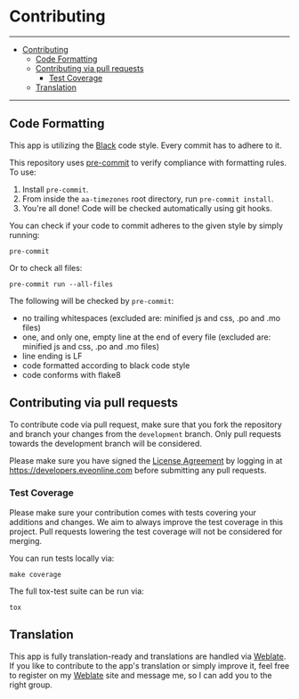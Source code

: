 # Contributing<a name="contributing"></a>

______________________________________________________________________

<!-- mdformat-toc start --slug=github --maxlevel=6 --minlevel=1 -->

- [Contributing](#contributing)
  - [Code Formatting](#code-formatting)
  - [Contributing via pull requests](#contributing-via-pull-requests)
    - [Test Coverage](#test-coverage)
  - [Translation](#translation)

<!-- mdformat-toc end -->

______________________________________________________________________

## Code Formatting<a name="code-formatting"></a>

This app is utilizing the [Black](https://black.readthedocs.io/en/stable/the_black_code_style.html)
code style. Every commit has to adhere to it.

This repository uses [pre-commit](https://github.com/pre-commit/pre-commit) to
verify compliance with formatting rules. To use:

1. Install `pre-commit`.
1. From inside the `aa-timezones` root directory, run `pre-commit install`.
1. You're all done! Code will be checked automatically using git hooks.

You can check if your code to commit adheres to the given style by simply running:

```shell script
pre-commit
```

Or to check all files:

```shell script
pre-commit run --all-files
```

The following will be checked by `pre-commit`:

- no trailing whitespaces (excluded are: minified js and css, .po and .mo files)
- one, and only one, empty line at the end of every file (excluded are: minified js and css, .po and .mo files)
- line ending is LF
- code formatted according to black code style
- code conforms with flake8

## Contributing via pull requests<a name="contributing-via-pull-requests"></a>

To contribute code via pull request, make sure that you fork the repository and branch
your changes from the `development` branch. Only pull requests towards the development
branch will be considered.

Please make sure you have signed the [License Agreement](https://developers.eveonline.com/resource/license-agreement)
by logging in at https://developers.eveonline.com before submitting any pull requests.

### Test Coverage<a name="test-coverage"></a>

Please make sure your contribution comes with tests covering your additions and
changes. We aim to always improve the test coverage in this project. Pull
requests lowering the test coverage will not be considered for merging.

You can run tests locally via:

```shell
make coverage
```

The full tox-test suite can be run via:

```shell
tox
```

## Translation<a name="translation"></a>

This app is fully translation-ready and translations are handled via [Weblate]. If
you like to contribute to the app's translation or simply improve it, feel free to
register on my [Weblate] site and message me, so I can add you to the right group.

<!-- Links -->

[weblate]: https://weblate.ppfeufer.de/ "Weblate"
